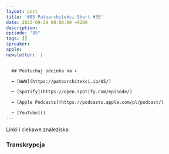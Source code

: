 ```yaml
---
layout: post
title: '#85 Patoarchitekci Short #35'
date: 2023-09-29 08:00:00 +0200
description: 
episode: "85"
tags: []
spreaker: 
apple: 
newsletter:  |
  

  ## Posłuchaj odcinka na ⬇️

  ➡️ [WWW](https://patoarchitekci.io/85/)

  ➡️ [Spotify](https://open.spotify.com/episode/)

  ➡️ [Apple Podcasts](https://podcasts.apple.com/pl/podcast/)

  ➡️ [YouTube]()
---
```



Linki i ciekawe znaleziska:



### Transkrypcja

